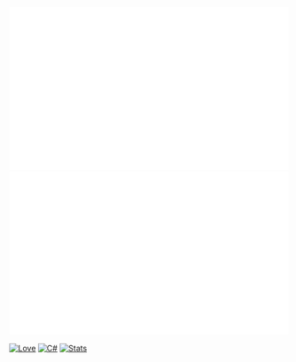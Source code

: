 <img src="https://raw.githubusercontent.com/ImmuneLion318/GitHub-Stats/master/generated/overview.svg"> <img src="https://raw.githubusercontent.com/ImmuneLion318/GitHub-Stats/master/generated/languages.svg">

[![Love](https://forthebadge.com/images/badges/built-with-love.svg)]() [![C#](https://forthebadge.com/images/badges/made-with-c-sharp.svg)]() [![Stats](https://forthebadge.com/images/badges/0-percent-optimized.svg)]()
